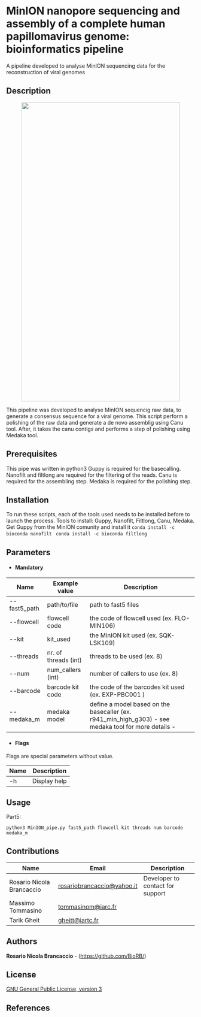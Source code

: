 # MinION nanopore sequencing and assembly of a complete human papillomavirus genome: bioinformatics pipeline 

A pipeline developed to analyse MinION sequencing data for the reconstruction of viral genomes

## Description
<p align="center">
<img width="423" height="799" src="https://user-images.githubusercontent.com/43418626/97430029-91be2800-1918-11eb-87ec-c9f931ab4aaa.jpeg">

</p>

This pipeline was developed to analyse MinION sequencig raw data, to generate a consensus sequence for a viral genome.
This script perform a polishing of the raw data and generate a de novo assemblig using Canu tool. After, it takes the canu contigs and performs a step of polishing using Medaka tool. 

## Prerequisites
This pipe was written in python3
Guppy is required for the basecalling.
Nanofilt and filtlong are required for the filtering of the reads.
Canu is required for the assembling step.
Medaka is required for the polishing step.

## Installation
To run these scripts, each of the tools used needs to be installed before to launch the process.
Tools to install: Guppy, Nanofilt, Filtlong, Canu, Medaka.  
 Get Guppy from the MinION comunity and install it
 ```conda install -c bioconda nanofilt ```
 ```conda install -c bioconda filtlong```
## Parameters
  * #### Mandatory
| Name  | Example value | Description     |
|------------|---------------|-----------------|
| --fast5_path | path/to/file | path to fast5 files | 
| --flowcell | flowcell code | the code of flowcell used (ex. FLO-MIN106) |
| --kit | kit_used | the MinION kit used (ex. SQK-LSK109) |
| --threads | nr. of threads (int)| threads to be used (ex. 8) |
| --num | num_callers (int) | number of callers to use (ex. 8) |
| --barcode | barcode kit code | the code of the barcodes kit used (ex. EXP-PBC001 ) |
| --medaka_m | medaka model | define a model based on the basecaller (ex. r941_min_high_g303) - see medaka tool for more details - |

  * #### Flags

Flags are special parameters without value.

| Name      | Description     |
|-----------|-----------------|
| -h   | Display help |

## Usage 


Part5:
```
python3 MinION_pipe.py fast5_path flowcell kit threads num barcode medaka_m 
```

## Contributions

| Name      | Email | Description     |
|-----------|---------------|-----------------|
  | Rosario Nicola Brancaccio | rosariobrancaccio@yahoo.it | Developer to contact for support |
  | Massimo Tommasino | tommasinom@iarc.fr
  | Tarik Gheit | gheitt@iartc.fr
  

## Authors

**Rosario Nicola Brancaccio** - (https://github.com/BioRB/)

## License
[GNU General Public License, version 3](https://www.gnu.org/licenses/gpl-3.0.html)



## References
